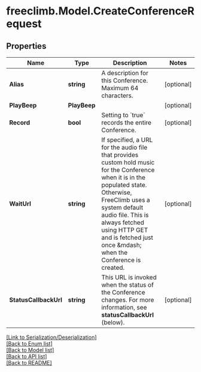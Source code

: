 # freeclimb.Model.CreateConferenceRequest


## Properties

Name | Type | Description | Notes
------------ | ------------- | ------------- | -------------
**Alias** | **string** | A description for this Conference. Maximum 64 characters. | [optional] 
**PlayBeep** | **PlayBeep** |  | [optional] 
**Record** | **bool** | Setting to &#x60;true&#x60; records the entire Conference. | [optional] 
**WaitUrl** | **string** | If specified, a URL for the audio file that provides custom hold music for the Conference when it is in the populated state. Otherwise, FreeClimb uses a system default audio file. This is always fetched using HTTP GET and is fetched just once &amp;mdash; when the Conference is created. | [optional] 
**StatusCallbackUrl** | **string** | This URL is invoked when the status of the Conference changes. For more information, see **statusCallbackUrl** (below). | [optional] 

[[Link to Serialization/Deserialization]](../README.md#documentation-for-serialization-deserialization)<br /> 
[[Back to Enum list]](../README.md#documentation-for-enums)<br /> 
[[Back to Model list]](../README.md#documentation-for-models)<br /> 
[[Back to API list]](../README.md#documentation-for-api-endpoints) <br /> 
[[Back to README]](../README.md) <br /> 
